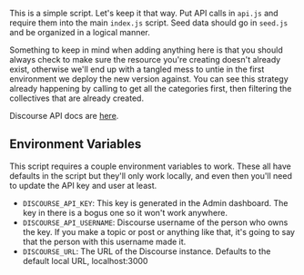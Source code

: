 This is a simple script. Let's keep it that way. Put API calls in `api.js` and require them into the main `index.js` script. Seed data should go in `seed.js` and be organized in a logical manner.

Something to keep in mind when adding anything here is that you should always check to make sure the resource you're creating doesn't already exist, otherwise we'll end up with a tangled mess to untie in the first environment we deploy the new version against. You can see this strategy already happening by calling to get all the categories first, then filtering the collectives that are already created.

Discourse API docs are [here](docs.discourse.org).

## Environment Variables

This script requires a couple environment variables to work. These all have defaults in the script but they'll only work locally, and even then you'll need to update the API key and user at least.

* `DISCOURSE_API_KEY`:
  This key is generated in the Admin dashboard. The key in there is a bogus one so it won't work anywhere.
* `DISCOURSE_API_USERNAME`:
  Discourse username of the person who owns the key. If you make a topic or post or anything like that, it's going to say that the person with this username made it.
* `DISCOURSE_URL`:
  The URL of the Discourse instance. Defaults to the default local URL, localhost:3000

